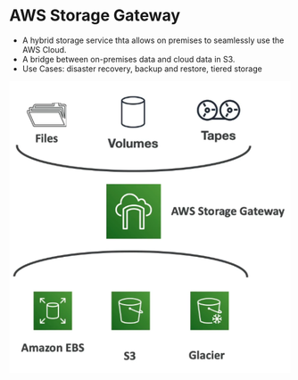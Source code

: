 # AWS Storage Gateway

- A hybrid storage service thta allows on premises to seamlessly use the AWS Cloud.
- A bridge between on-premises data and cloud data in S3.
- Use Cases: disaster recovery, backup and restore, tiered storage

![](../Images/ga.png)